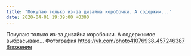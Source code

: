 ```yaml
---
title: "Покупаю только из-за дизайна коробочки. А содержим..."
date: 2020-04-01 19:39:00 +0300
---
```


Покупаю только из-за дизайна коробочки. А содержимое выбрасываю...
Фотография
<a class="vk-attach" href="https://vk.com/photo41076938_457246387">https://vk.com/photo41076938_457246387</a>
<a class="vk-attach" href="https://vk.com/photo41076938_457246387">Вложение</a>
